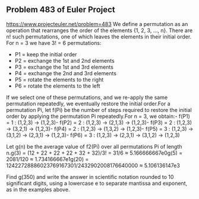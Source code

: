 ## Problem 483 of Euler Project 
https://www.projecteuler.net/problem=483
We define a permutation as an operation that rearranges the order of the elements {1, 2, 3, ..., n}.
There are n! such permutations, one of which leaves the elements in their initial order.
For n = 3 we have 3! = 6 permutations:
- P1 = keep the initial order
- P2 = exchange the 1st and 2nd elements
- P3 = exchange the 1st and 3rd elements
- P4 = exchange the 2nd and 3rd elements
- P5 = rotate the elements to the right
- P6 = rotate the elements to the left


If we select one of these permutations, and we re-apply the same permutation repeatedly, we eventually restore the initial order.For a permutation Pi, let f(Pi) be the number of steps required to restore the initial order by applying the permutation Pi repeatedly.For n = 3, we obtain:- f(P1) = 1 : (1,2,3) → (1,2,3)- f(P2) = 2 : (1,2,3) → (2,1,3) → (1,2,3)- f(P3) = 2 : (1,2,3) → (3,2,1) → (1,2,3)- f(P4) = 2 : (1,2,3) → (1,3,2) → (1,2,3)- f(P5) = 3 : (1,2,3) → (3,1,2) → (2,3,1) → (1,2,3)- f(P6) = 3 : (1,2,3) → (2,3,1) → (3,1,2) → (1,2,3)


Let g(n) be the average value of f2(Pi) over all permutations Pi of length n.g(3) = (12 + 22 + 22 + 22 + 32 + 32)/3! = 31/6 ≈ 5.166666667e0g(5) = 2081/120 ≈ 1.734166667e1g(20) = 12422728886023769167301/2432902008176640000 ≈ 5.106136147e3


Find g(350) and write the answer in scientific notation rounded to 10 significant digits, using a lowercase e to separate mantissa and exponent, as in the examples above.